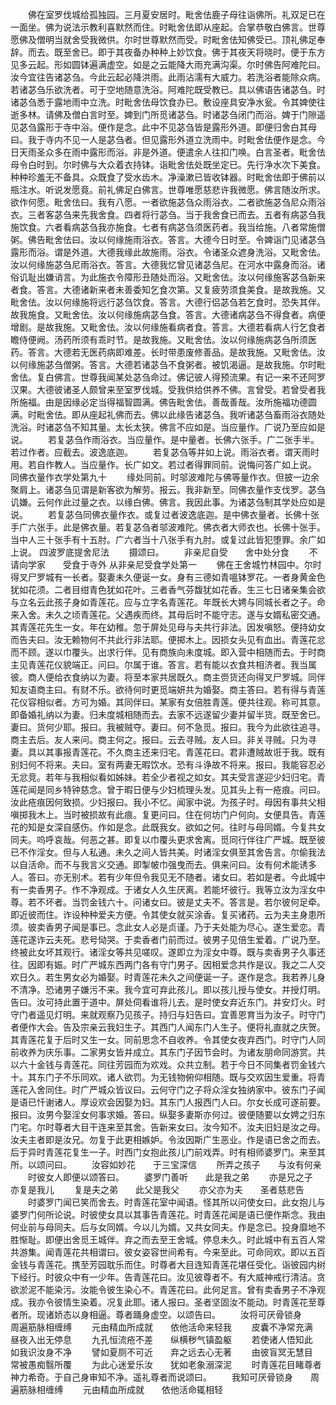 <!-- { "loadSidebar": true } -->
　　佛在室罗伐城给孤独园。三月夏安居时。毗舍佉鹿子母往诣佛所。礼双足已在一面坐。佛为说法示教利喜默然而住。时毗舍佉即从座起。合掌恭敬白佛言。世尊愿佛及僧明当就舍受我微供。尔时世尊默然而受。时毗舍佉知佛受已。顶礼佛足奉辞。而去。既至舍已。即于其夜备办种种上妙饮食。佛于其夜天将晓时。便于东方见多云起。形如圆钵遍满虚空。如是之云能降大雨充满沟渠。尔时佛告阿难陀曰。汝今宜往告诸苾刍。今此云起必降洪雨。此雨沾濡有大威力。若洗浴者能除众病。若诸苾刍乐欲洗者。可于空地随意洗浴。阿难陀既受教已。具以佛语告诸苾刍。时诸苾刍悉于露地雨中立洗。时毗舍佉母饮食办已。敷设座具安净水瓮。令其婢使往逝多林。请佛及僧白言时至。婢到门所觅诸苾刍。时诸苾刍闭门而浴。婢于门隙遥见苾刍露形于寺中浴。便作是念。此中不见苾刍皆是露形外道。即便归舍白其母曰。我于寺内不见一人是苾刍者。但见露形外道立洗雨中。时毗舍佉便作是念。今日天雨圣众多在雨中露形而浴。非是外道。便遣余人往扣门唤。白言圣者。毗舍佉母令白时到。尔时佛与大众着衣持钵。诣毗舍佉处既坐定已。先行净水次下美食。种种珍羞无不备具。众既食了受水齿木。净澡漱已皆收钵器。时毗舍佉即于佛前以瓶注水。听说发愿竟。前礼佛足白佛言。世尊唯愿慈悲许我微愿。佛言随汝所求。欲作何愿。毗舍佉曰。我有八愿。一者欲施苾刍众雨浴衣。二者欲施苾刍尼众雨浴衣。三者客苾刍来先我舍食。四者将行苾刍。当于我舍食已而去。五者有病苾刍我施饮食。六者看病苾刍我亦施食。七者有病苾刍须医药者。我当给施。八者常施僧粥。佛告毗舍佉曰。汝以何缘施雨浴衣。答言。大德今日时至。令婢诣门见诸苾刍露形而浴。谓是外道。大德我缘此故施雨。浴衣。令诸圣众遮身洗浴。又毗舍佉。汝以何缘施苾刍尼雨浴衣。答言。大德我忆曾见诸苾刍尼。在河水中露身而浴。诸俗讥耻出嫌诮言。为此施衣令障形丑随处而浴。又毗舍佉。汝以何缘施客苾刍新来者食。答言。大德诸新来者未善委知乞食次第。又复疲劳须食美食。是故我施。又毗舍佉。汝以何缘施将远行苾刍饮食。答言。大德行侣苾刍若乞食时。恐失其伴。故我施食。又毗舍佉。汝以何缘施病苾刍食。答言。大德诸病苾刍不得食者。病便增剧。是故我施。又毗舍佉。汝以何缘施看病者食。答言。大德若看病人行乞食者瞻侍便阙。汤药所须有乖时节。是故我施。又毗舍佉。汝以何缘施病苾刍所须医药。答言。大德若无医药病即难差。长时带患废修善品。是故我施。又毗舍佉。汝以何缘施苾刍僧粥。答言。大德若诸苾刍不食粥者。被饥渴逼。是故我施。尔时毗舍佉。复白佛言。世尊我闻某处苾刍命过。佛记彼人得预流果。有记一来不还阿罗汉果。大德彼诸圣人颇曾来至室罗伐城。受我供给供养不佛。言曾受。若曾受者我所施福。由是因缘必定当得福智圆满。佛告毗舍佉。善哉善哉。汝所施福功德圆满。时毗舍佉。即从座起礼佛而去。佛以此缘告诸苾刍。我听诸苾刍畜雨浴衣随处洗浴。时诸苾刍不知其量。太长太狭。佛言不应如是。当应量作。广说乃至应如是说。
　　若复苾刍作雨浴衣。当应量作。是中量者。长佛六张手。广二张手半。若过作者。应截去。波逸底迦。
　　若复苾刍等并如上说。雨浴衣者。谓天雨时用。若自作教人。当应量作。长广如文。若过者得罪同前。说悔问答广如上说。
同佛衣量作衣学处第九十
　　缘处同前。时邬波难陀与佛等量作衣。但披一边余聚肩上。诸苾刍见谓是新客欲为解劳。报云。我非新至。同佛衣量作支伐罗。苾刍讥嫌。云何作此过量之衣。以缘白佛。佛言。我因此事。为诸苾刍制其学处应如是说。
　　若复苾刍同佛衣量作衣。或复过者波逸底迦。是中佛衣量者。长佛十张手广六张手。此是佛衣量。若复苾刍者邬波难陀。佛衣者大师衣也。长佛十张手。当中人三十张手有十五肘。广六者当十八张手有九肘。或复过此皆犯堕罪。余广如上说。
四波罗底提舍尼法
　　摄颂曰。
　　非亲尼自受　　舍中处分食
　　不请向学家　　受食于寺外
从非亲尼受食学处第一
　　佛在王舍城竹林园中。尔时得叉尸罗城有一长者。娶妻未久便诞一女。身有三德如青嗢钵罗花。一者身黄金色犹如花须。二者目绀青色犹如花叶。三者香气芬馥犹如花香。生三七日诸亲集会欲与立名云此孩子身如青莲花。应与立字名青莲花。年既长大娉与同城长者之子。命来入舍。未久之顷青莲花。父遇疾而终。其母后时不能守志。遂与女婿私密交通。其青莲花先生一女。年在幼稚。忽于屏处见母与夫共行非法。因发嗔怒。便持幼女而告夫曰。汝无赖物何不共此行非法耶。便掷木上。因损女头见有血出。青莲花忿而不顾。遂以巾覆头。出求行伴。见有商族向未度城。即入营中相随而去。于时商主见青莲花仪貌端正。问曰。尔属于谁。答言。若有能以衣食共相济者。我当属彼。商人便给衣食纳以为妻。将至本家共居既久。商主赍货还向得叉尸罗城。同伴知友语商主曰。有财不乐。欲待何时更觅端妍共为婚娶。商主答曰。若有得与青莲花仪容相似者。方可为婚。其同伴曰。某家有女倍胜青莲。便共往观。称可其意。即备婚礼纳以为妻。归未度城相随而去。去家不远遂留少妻并留半货。既至舍已。妻曰。货何少耶。报曰。我被贼夺。妻曰。何不急觅。报曰。我今为此欲往追寻。商主去后。友人来问。商主何之。报曰。云去寻贼。友人曰。非关寻贼。只为寻妻。具以其事报青莲花。不久商主还来归宅。青莲花曰。君非遭贼故诳于我。既有别妇何不将来。夫曰。室有两妻无暇饮水。恐有斗诤故不将来。报曰。我能容忍必无忿竞。若年与我相似看如姊妹。若全少者视之如女。其夫受言遂迎少妇归宅。青莲花闻是同乡特钟慈念。曾于暇日便与少妇梳理头发。见其头上有一疮痕。问曰。汝此疮痕因何致损。少妇报曰。我小不忆。闻家中说。为孩子时。母因有事共父相嗔掷我木上。当时被损故有此痕。复更问曰。住在何坊门户何向。女便具告。青莲花的知是女深自感伤。作如是念。此既我女。欲如之何。往时与母同婿。今复共女同夫。呜呼哀哉。何恶之甚。即复以巾覆头更求舍离。觅同行伴往广严城。既至彼已不作淫女。但与人私通。未久之间人皆共美。时诸淫女俱至其舍告言。尔偷我法以自活命。而不与我言义交通。即掣帔巾强曳而去。俱来问曰。汝有何术能诱多人。答曰。亦无别术。若有少年但令我见无不随者。诸女曰。若如是者。今此城中有一卖香男子。作不净观成。于诸女人久生厌离。若能坏彼行。我等立汝为淫女中尊。若不坏者。当罚金钱六十。问诸女曰。彼是丈夫不。答言是。若尔彼何足牵。即近彼而住。诈设种种爱夫方便。令其使女就买涂香。复买诸药。云为夫主身患所须。彼卖香男子闻是事已。念此女人必是贞谨。乃于夫处能为尽心。遂生爱恋。青莲花遂诈云夫死。悲号恸哭。于卖香者门前而过。彼男子见倍生爱着。广说乃至。终被此女坏其观行。诸淫女等共见嗟叹。遂即立为淫女中尊。既与卖香男子久事还往。因即有娠。时广严城东西两门各有守门男子。因相爱念共作是议。我之二人交欢日久。若生男女必为婚娶。时青莲花未久之间便诞一子。遂作是念。我若养儿身不清净。恐诸男子嫌污不来。我今宜可弃此孩儿。即以孩儿授与使女。并授灯明。告曰。汝可持此置于道中。屏处伺看谁将儿去。是时使女弃近东门。并安灯火。时守门者遥见灯明。来就观察乃见孩子。持归与妇告曰。宜善恩育当为汝子。时守门者便作大会。告及宗亲云我妇生子。其西门人闻东门人生子。便将礼直就之庆贺。其青莲花复于后时又生一女。同前思念不自收养。令其使女夜弃西门。时守门人同前收养为庆乐事。二家男女皆并成立。其东门子因节会时。为诸友朋命同游赏。共以六十金钱与青莲花。同往芳园而为欢戏。众共立制。若于今日不同集者罚金钱六十。其东门子不乐同欢。诸人欲罚。为无钱物俯仰相随。既与交欢因生爱重。将青莲花入舍同住。时广严城众皆议曰。云何守门之子将众淫女独纳家中。彼东门子闻是语已忏谢诸人。厚设欢会因娶为妇。其东门人报西门人曰。尔女长成可遂前要。报曰。汝男今娶淫女何事求婚。答曰。纵娶多妻斯亦何过。彼便随要以女娉之归东门宅。尔时尊者大目干连来至其舍。告新来女曰。汝今知不。汝夫旧妇是汝之母。汝夫主者即是汝兄。勿复于此更相嫉妒。令汝因斯广生恶业。作是语已舍之而去。后于异时青莲花复生一子。时西门女抱此孩儿门前戏弄。时有相师婆罗门。来至其所。以颂问曰。
　　汝容如妙花　　于三宝深信
　　所弄之孩子　　与汝有何亲
　　时彼女人即便以颂答曰。
　　婆罗门善听　　此是我之弟
　　亦是兄之子　　亦复是我儿
　　复是夫之弟　　此父是我父
　　亦父亦为夫　　圣者慈悲告
　　时婆罗门闻已笑而舍去。时青莲花室中闻语。怪其所以问使女曰。此女抱儿与婆罗门何所论说。时彼使女具以其事告青莲花。时青莲花闻是语已便作斯念。我由何业前与母同夫。后与女同婿。今以儿为婿。又共女同夫。作是念已。投身靡地不胜惭耻。即便出舍觅王城伴。弃之而去至王舍城。停息未久。时此城中有五百人常共游集。闻青莲花共相谓曰。彼女姿容世间希有。今来至此。可命同欢。即以五百金钱与青莲花。携至芳园耽乐而住。时尊者大目连知青莲花堪任受化。诣彼园内树下经行。时彼众中有一少年。告青莲花曰。汝见彼尊者不。有大威神戒行清洁。贪欲淤泥不能染污。汝能令彼生染心不。青莲花曰。此何足言。曾有卖香男子不净观成。我亦令彼情生染着。况复此耶。诸人报曰。圣者坚固汝不能动。时青莲花至尊者所。现诸娇态以身相逼。尊者踊身虚空。以颂告曰。
　　汝将可厌骨锁身　　周遍筋脉相缠缚
　　元由精血所成就　　依他活命来轻我
　　皮囊不净常充满　　昼夜入出无停息
　　九孔恒流疮不差　　纵横秽气镇盈躯
　　若使诸人悟知此　　如我识汝身不净
　　譬如夏厕不可近　　弃之远去心无著
　　由彼盲冥无慧目　　常被愚痴翳所覆
　　为此心迷爱乐汝　　犹如老象溺深泥
　　时青莲花目睹尊者神力希奇。于自己身审知不净。遥礼尊者而说颂曰。
　　我知可厌骨锁身　　周遍筋脉相缠缚
　　元由精血所成就　　依他活命辄相轻
